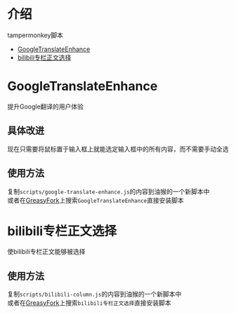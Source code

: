 # 介绍
tampermonkey脚本  
* [GoogleTranslateEnhance](#GoogleTranslateEnhance)
* [bilibili专栏正文选择](#bilibili专栏正文选择)

# GoogleTranslateEnhance
提升Google翻译的用户体验  

## 具体改进
现在只需要将鼠标置于输入框上就能选定输入框中的所有内容，而不需要手动全选  

## 使用方法
复制`scripts/google-translate-enhance.js`的内容到油猴的一个新脚本中  
或者在[GreasyFork](https://greasyfork.org/zh-CN/scripts/380642-googletranslateenhance)上搜索`GoogleTranslateEnhance`直接安装脚本

# bilibili专栏正文选择
使bilibili专栏正文能够被选择

## 使用方法
复制`scripts/bilibili-column.js`的内容到油猴的一个新脚本中  
或者在[GreasyFork](https://greasyfork.org/zh-CN/scripts/387559-bilibili%E4%B8%93%E6%A0%8F%E6%AD%A3%E6%96%87%E9%80%89%E6%8B%A9)上搜索`bilibili专栏正文选择`直接安装脚本